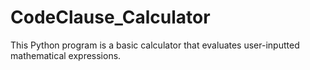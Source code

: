 # CodeClause_Calculator
This Python program is a basic calculator that evaluates user-inputted mathematical expressions.
